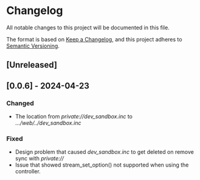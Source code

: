 <!--
id: changelog
tags: ''
-->

# Changelog

All notable changes to this project will be documented in this file.

The format is based on [Keep a Changelog](https://keepachangelog.com/en/1.0.0/),
and this project adheres to [Semantic Versioning](https://semver.org/spec/v2.0.0.html).

## [Unreleased]

## [0.0.6] - 2024-04-23

### Changed

- The location from _private://dev\_sandbox.inc_ to _.../web/../dev\_sandbox.inc_

### Fixed

- Design problem that caused _dev\_sandbox.inc_ to get deleted on remove sync with _private://_
- Issue that showed  stream_set_option() not supported when using the controller.

